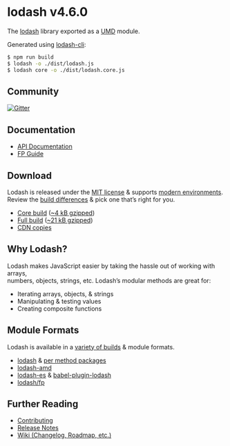 # lodash v4.6.0

The [lodash](https://lodash.com/) library exported as a [UMD](https://github.com/umdjs/umd) module.

Generated using [lodash-cli](https://www.npmjs.com/package/lodash-cli):
```bash
$ npm run build
$ lodash -o ./dist/lodash.js
$ lodash core -o ./dist/lodash.core.js
```

## Community

[![Gitter](https://badges.gitter.im/lodash/lodash.svg)](https://gitter.im/lodash/lodash)

## Documentation

  * [API Documentation](https://lodash.com/docs)
  * [FP Guide](https://github.com/lodash/lodash/wiki/FP-Guide)

## Download

Lodash is released under the [MIT license](https://raw.githubusercontent.com/lodash/lodash/4.6.0/LICENSE) & supports [modern environments](#support).<br>
Review the [build differences](https://github.com/lodash/lodash/wiki/build-differences) & pick one that’s right for you.

 * [Core build](https://raw.githubusercontent.com/lodash/lodash/4.6.0/dist/lodash.core.js) ([~4 kB gzipped](https://raw.githubusercontent.com/lodash/lodash/4.6.0/dist/lodash.core.min.js))
 * [Full build](https://raw.githubusercontent.com/lodash/lodash/4.6.0/dist/lodash.js) ([~21 kB gzipped](https://raw.githubusercontent.com/lodash/lodash/4.6.0/dist/lodash.min.js))
 * [CDN copies](https://www.jsdelivr.com/projects/lodash)

## Why Lodash?

Lodash makes JavaScript easier by taking the hassle out of working with arrays,<br>
numbers, objects, strings, etc. Lodash’s modular methods are great for:

* Iterating arrays, objects, & strings
* Manipulating & testing values
* Creating composite functions

## Module Formats

Lodash is available in a [variety of builds](https://lodash.com/custom-builds) & module formats.

 * [lodash](https://www.npmjs.com/package/lodash) & [per method packages](https://www.npmjs.com/browse/keyword/lodash-modularized)
 * [lodash-amd](https://www.npmjs.com/package/lodash-amd)
 * [lodash-es](https://www.npmjs.com/package/lodash-es) & [babel-plugin-lodash](https://www.npmjs.com/package/babel-plugin-lodash)
 * [lodash/fp](https://github.com/lodash/lodash/tree/4.6.0-npm/fp)

## Further Reading

  * [Contributing](https://github.com/lodash/lodash/blob/4.6.0/.github/CONTRIBUTING.md)
  * [Release Notes](https://github.com/lodash/lodash/releases/tag/4.0.0)
  * [Wiki (Changelog, Roadmap, etc.)](https://github.com/lodash/lodash/wiki)
